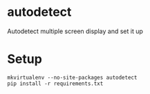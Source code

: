 autodetect
==========

Autodetect multiple screen display and set it up

Setup
=====

    mkvirtualenv --no-site-packages autodetect
    pip install -r requirements.txt
